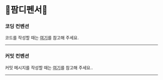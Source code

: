 # 🐹팜디펜서🐶

### 코딩 컨벤션

코드를 작성할 때는 [여기](Docs/coding-convention.md)를 참고해 주세요.

---

### 커밋 컨벤션

커밋 메시지를 작성할 때는 [여기](Docs/commit-convention.md)를 참고해 주세요..

---
